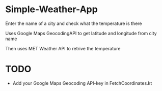 # Simple-Weather-App
Enter the name of a city and check what the temperature is there

Uses Google Maps GeocodingAPI to get latitude and longitude from city name

Then uses MET Weather API to retrive the temperature

# TODO
* Add your Google Maps Geocoding API-key in FetchCoordinates.kt
